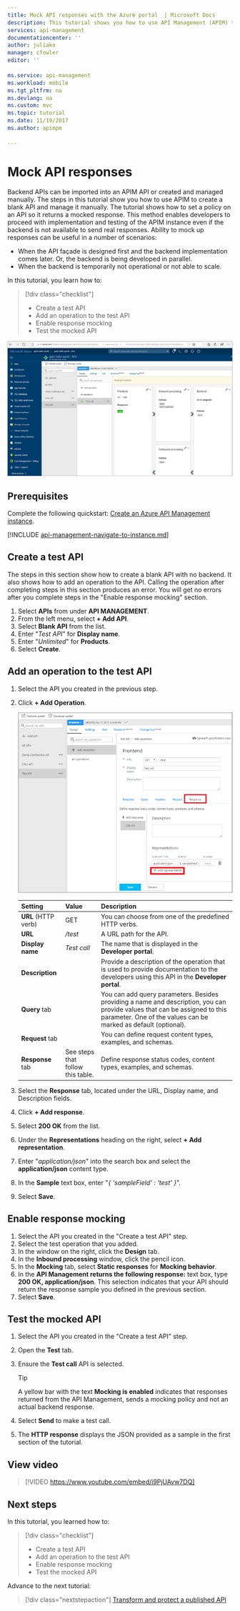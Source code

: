 ```yaml
---
title: Mock API responses with the Azure portal  | Microsoft Docs
description: This tutorial shows you how to use API Management (APIM) to set a policy on an API so it returns a mocked response. This method endables developers to proceed with implementation and testing of the API Management instance in case the backend is not available to send real responses.
services: api-management
documentationcenter: ''
author: juliako
manager: cfowler
editor: ''

ms.service: api-management
ms.workload: mobile
ms.tgt_pltfrm: na
ms.devlang: na
ms.custom: mvc
ms.topic: tutorial
ms.date: 11/19/2017
ms.author: apimpm

---
```

# Mock API responses

Backend APIs can be imported into an APIM API or created and managed manually. The steps in this tutorial show you how to use APIM to create a blank API and manage it manually. The tutorial shows how to set a policy on an API so it returns a mocked response. This method enables developers to proceed with implementation and testing of the APIM instance even if the backend is not available to send real responses. Ability to mock up responses can be useful in a number of scenarios:

+ When the API façade is designed first and the backend implementation comes later. Or, the backend is being developed in parallel.
+ When the backend is temporarily not operational or not able to scale.

In this tutorial, you learn how to:

> [!div class="checklist"]
> * Create a test API 
> * Add an operation to the test API
> * Enable response mocking
> * Test the mocked API

![Mocked operation response](./media/mock-api-responses/mock-api-responses01.png)

## Prerequisites

Complete the following quickstart: [Create an Azure API Management instance](get-started-create-service-instance.md).

[!INCLUDE [api-management-navigate-to-instance.md](../../includes/api-management-navigate-to-instance.md)]

## Create a test API 

The steps in this section show how to create a blank API with no backend. It also shows how to add an operation to the API. Calling the operation after completing steps in this section produces an error. You will get no errors after you complete steps in the "Enable response mocking" section.

1. Select **APIs** from under **API MANAGEMENT**.
2. From the left menu, select **+ Add API**.
3. Select **Blank API** from the list.
4. Enter "*Test API*" for **Display name**.
5. Enter "*Unlimited*" for **Products**.
6. Select **Create**.

## Add an operation to the test API

1. Select the API you created in the previous step.
2. Click **+ Add Operation**.

	![Mocked operation response](./media/mock-api-responses/mock-api-responses02.png)

    |Setting|Value|Description|
    |---|---|---|
    |**URL** (HTTP verb)|GET|You can choose from one of the predefined HTTP verbs.|
    |**URL** |*/test*|A URL path for the API. |
    |**Display name**|*Test call*|The name that is displayed in the **Developer portal**.|
    |**Description**||Provide a description of the operation that is used to provide documentation to the developers using this API in the **Developer portal**.|
    |**Query** tab||You can add query parameters. Besides providing a name and description, you can provide values that can be assigned to this parameter. One of the values can be marked as default (optional).|
    |**Request** tab||You can define request content types, examples, and schemas. |
    |**Response** tab|See steps that follow this table.|Define response status codes, content types, examples, and schemas.|

3. Select the **Response** tab, located under the URL, Display name, and Description fields.
4. Click **+ Add response**.
5. Select **200 OK** from the list.
6. Under the **Representations** heading on the right, select **+ Add representation**.
7. Enter "*application/json*" into the search box and select the **application/json** content type.
8. In the **Sample** text box, enter  "*{ 'sampleField' : 'test' }*".
9. Select **Save**.

## Enable response mocking

1. Select the API you created in the "Create a test API" step.
2. Select the test operation that you added.
2. In the window on the right, click the **Design** tab.
3. In the **Inbound processing** window, click the pencil icon.
4. In the **Mocking** tab, select **Static responses** for **Mocking behavior**.
5. In the **API Management returns the following response:** text box, type **200 OK, application/json**. This selection indicates that your API should return the response sample you defined in the previous section.
6. Select **Save**.

## Test the mocked API

1. Select the API you created in the "Create a test API" step.
2. Open the **Test** tab.
3. Ensure the **Test call** API is selected.

    > [!TIP]
    > A yellow bar with the text **Mocking is enabled** indicates that responses returned from the API Management, sends a mocking policy and not an actual backend response.

3. Select **Send** to make a test call.
4. The **HTTP response** displays the JSON provided as a sample in the first section of the tutorial.

## View video

> [!VIDEO https://www.youtube.com/embed/i9PjUAvw7DQ]
> 
> 

## Next steps
In this tutorial, you learned how to:

> [!div class="checklist"]
> * Create a test API
> * Add an operation to the test API
> * Enable response mocking
> * Test the mocked API

Advance to the next tutorial:

> [!div class="nextstepaction"]
> [Transform and protect a published API](transform-api.md)